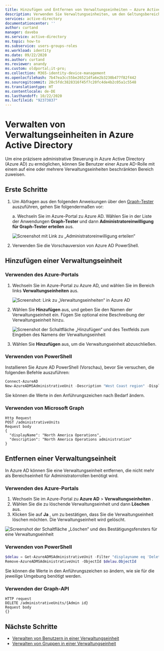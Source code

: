 ```yaml
---
title: Hinzufügen und Entfernen von Verwaltungseinheiten – Azure Active Directory | Microsoft-Dokumentation
description: Verwenden Sie Verwaltungseinheiten, um den Geltungsbereich der Rollenberechtigungen in Azure Active Directory einzuschränken.
services: active-directory
documentationcenter: ''
author: curtand
manager: daveba
ms.service: active-directory
ms.topic: how-to
ms.subservice: users-groups-roles
ms.workload: identity
ms.date: 09/22/2020
ms.author: curtand
ms.reviewer: anandy
ms.custom: oldportal;it-pro;
ms.collection: M365-identity-device-management
ms.openlocfilehash: 7b47ea3cc55be26521dfa6e2b3230b477f82f442
ms.sourcegitcommit: 28c5fdc3828316f45f7c20fc4de4b2c05a1c5548
ms.translationtype: HT
ms.contentlocale: de-DE
ms.lasthandoff: 10/22/2020
ms.locfileid: "92373837"
---
```

# <a name="manage-administrative-units-in-azure-active-directory"></a>Verwalten von Verwaltungseinheiten in Azure Active Directory

Um eine präzisere administrative Steuerung in Azure Active Directory (Azure AD) zu ermöglichen, können Sie Benutzer einer Azure AD-Rolle mit einem auf eine oder mehrere Verwaltungseinheiten beschränkten Bereich zuweisen.

## <a name="get-started"></a>Erste Schritte

1. Um Abfragen aus den folgenden Anweisungen über den [Graph-Tester](https://aka.ms/ge) auszuführen, gehen Sie folgendermaßen vor:

    a. Wechseln Sie im Azure-Portal zu Azure AD. Wählen Sie in der Liste der Anwendungen **Graph-Tester** und dann **Administratoreinwilligung für Graph-Tester erteilen** aus.

    ![Screenshot mit Link zu „Administratoreinwilligung erteilen“](./media/admin-units-manage/select-graph-explorer.png)


1. Verwenden Sie die Vorschauversion von Azure AD PowerShell.

## <a name="add-an-administrative-unit"></a>Hinzufügen einer Verwaltungseinheit

### <a name="use-the-azure-portal"></a>Verwenden des Azure-Portals

1. Wechseln Sie im Azure-Portal zu Azure AD, und wählen Sie im Bereich links **Verwaltungseinheiten** aus.

    ![Screenshot: Link zu „Verwaltungseinheiten“ in Azure AD](./media/admin-units-manage/nav-to-admin-units.png)

1. Wählen Sie **Hinzufügen** aus, und geben Sie den Namen der Verwaltungseinheit ein. Fügen Sie optional eine Beschreibung der Verwaltungseinheit hinzu.

    ![Screenshot der Schaltfläche „Hinzufügen“ und des Textfelds zum Eingeben des Namens der Verwaltungseinheit](./media/admin-units-manage/add-new-admin-unit.png)

1. Wählen Sie **Hinzufügen** aus, um die Verwaltungseinheit abzuschließen.

### <a name="use-powershell"></a>Verwenden von PowerShell

Installieren Sie Azure AD PowerShell (Vorschau), bevor Sie versuchen, die folgenden Befehle auszuführen:

```powershell
Connect-AzureAD
New-AzureADMSAdministrativeUnit -Description "West Coast region" -DisplayName "West Coast"
```

Sie können die Werte in den Anführungszeichen nach Bedarf ändern.

### <a name="use-microsoft-graph"></a>Verwenden von Microsoft Graph

```http
Http Request
POST /administrativeUnits
Request body
{
  "displayName": "North America Operations",
  "description": "North America Operations administration"
}
```

## <a name="remove-an-administrative-unit"></a>Entfernen einer Verwaltungseinheit

In Azure AD können Sie eine Verwaltungseinheit entfernen, die nicht mehr als Bereichseinheit für Administratorrollen benötigt wird.

### <a name="use-the-azure-portal"></a>Verwenden des Azure-Portals

1. Wechseln Sie im Azure-Portal zu **Azure AD** > **Verwaltungseinheiten** . 
1. Wählen Sie die zu löschende Verwaltungseinheit und dann **Löschen** aus. 
1. Klicken Sie auf **Ja** , um zu bestätigen, dass Sie die Verwaltungseinheit löschen möchten. Die Verwaltungseinheit wird gelöscht.

![Screenshot der Schaltfläche „Löschen“ und des Bestätigungsfensters für eine Verwaltungseinheit](./media/admin-units-manage/select-admin-unit-to-delete.png)

### <a name="use-powershell"></a>Verwenden von PowerShell

```powershell
$delau = Get-AzureADMSAdministrativeUnit -Filter "displayname eq 'DeleteMe Admin Unit'"
Remove-AzureADMSAdministrativeUnit -ObjectId $delau.ObjectId
```

Sie können die Werte in den Anführungszeichen so ändern, wie sie für die jeweilige Umgebung benötigt werden.

### <a name="use-the-graph-api"></a>Verwenden der Graph-API

```http
HTTP request
DELETE /administrativeUnits/{Admin id}
Request body
{}
```

## <a name="next-steps"></a>Nächste Schritte

* [Verwalten von Benutzern in einer Verwaltungseinheit](admin-units-add-manage-users.md)
* [Verwalten von Gruppen in einer Verwaltungseinheit](admin-units-add-manage-groups.md)
